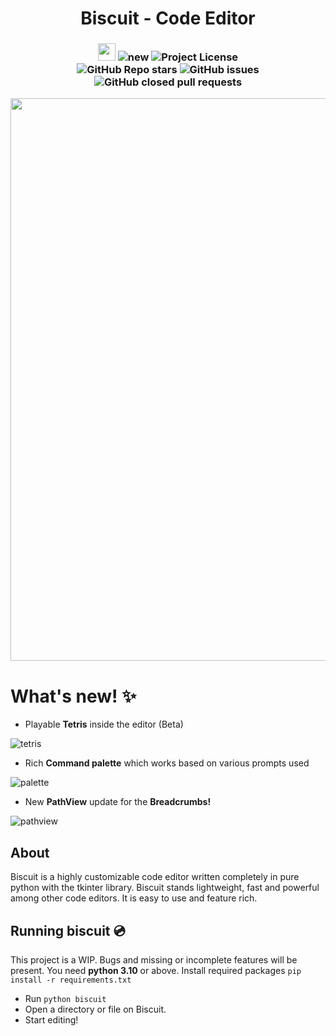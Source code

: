 <h1 align="center">
    <b>Biscuit</b> - Code Editor 
</h1>

<h3 align="center">
  <img src=https://forthebadge.com/images/badges/made-with-python.svg height=28>  
  <img alt="new" src="https://img.shields.io/badge/What's-New!-%23ea004c?style=for-the-badge">
  <img alt="Project License" src="https://img.shields.io/github/license/billyeatcookies/Biscuit?style=for-the-badge">
  <br>
  <img alt="GitHub Repo stars" src="https://img.shields.io/github/stars/billyeatcookies/Biscuit?style=for-the-badge">
  <img alt="GitHub issues" src="https://img.shields.io/github/issues/billyeatcookies/Biscuit?style=for-the-badge">
  <img alt="GitHub closed pull requests" src="https://img.shields.io/github/issues-pr-closed-raw/billyeatcookies/Biscuit?style=for-the-badge">
</h3>

<p align="center">
    <img src=https://user-images.githubusercontent.com/70792552/232812360-d256d67f-5ea5-4c9b-a4c6-171062b5a806.png width=900/>
</p>

# What's new! ✨
- Playable **Tetris** inside the editor (Beta)

![tetris](https://imgur.com/9C0eJsx.jpg)

- Rich **Command palette** which works based on various prompts used

![palette](https://imgur.com/8gKyeks.jpg)

- New **PathView** update for the **Breadcrumbs!**

![pathview](https://imgur.com/CztWtni.jpg)

## About 
Biscuit is a highly customizable code editor written completely in pure python with the tkinter library. Biscuit stands lightweight, fast and powerful among other code editors. It is easy to use and feature rich.

## Running biscuit 💿
This project is a WIP. Bugs and missing or incomplete features will be present.
You need **python 3.10** or above. Install required packages `pip install -r requirements.txt`

- Run `python biscuit`
- Open a directory or file on Biscuit.
- Start editing!

